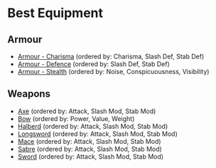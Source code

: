 <!-- TITLE: Best Equipment -->

# Best Equipment
## Armour

- [Armour - Charisma](best-equipment/armour-charisma) (ordered by: Charisma, Slash Def, Stab Def)
- [Armour - Defence](best-equipment/armour-defence) (ordered by: Slash Def, Stab Def)
- [Armour - Stealth](best-equipment/armour-stealth) (ordered by: Noise, Conspicuousness, Visibility)

## Weapons

- [Axe](equipment/axe) (ordered by: Attack, Slash Mod, Stab Mod)
- [Bow](equipment/bow) (ordered by: Power, Value, Weight)
- [Halberd](equipment/halberd) (ordered by: Attack, Slash Mod, Stab Mod)
- [Longsword](equipment/longsword) (ordered by: Attack, Slash Mod, Stab Mod)
- [Mace](equipment/mace) (ordered by: Attack, Slash Mod, Stab Mod)
- [Sabre](equipment/sabre) (ordered by: Attack, Slash Mod, Stab Mod)
- [Sword](equipment/sword) (ordered by: Attack, Slash Mod, Stab Mod)

